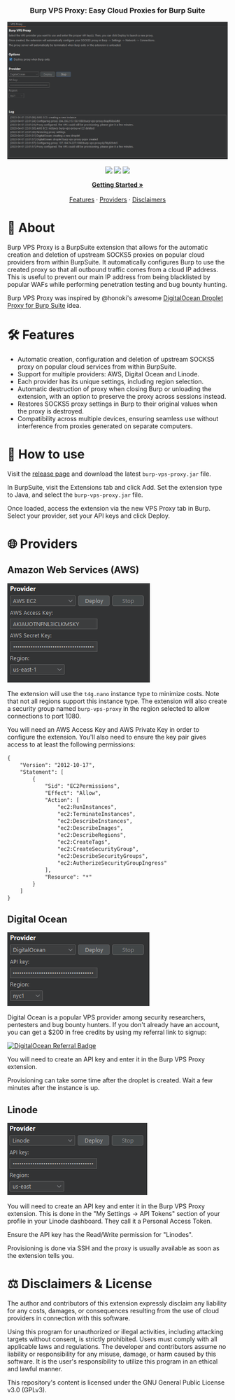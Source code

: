 <h3 align="center">Burp VPS Proxy: Easy Cloud Proxies for Burp Suite</h2>

<p align="center"><img src="assets/logo.png" width="800"></p>

<p align="center">
    <img src="https://img.shields.io/github/actions/workflow/status/d3mondev/burp-vps-proxy/main.yml?branch=main&style=for-the-badge">
    <img src="https://img.shields.io/badge/License-GPL3-green.svg?style=for-the-badge">
    <a href="https://twitter.com/d3mondev"><img src="https://img.shields.io/twitter/follow/d3mondev?logo=twitter&style=for-the-badge"></a>
</p>

<p align="center">
    <a href="#-how-to-use"><strong>Getting Started »</strong></a>
    <br />
    <br />
    <a href="#-features">Features</a>
    ·
    <a href="#-providers">Providers</a>
    ·
    <a href="#-disclaimers--license">Disclaimers</a>
</p>

# 📖 About

Burp VPS Proxy is a BurpSuite extension that allows for the automatic creation and deletion of upstream SOCKS5 proxies on popular cloud providers from within BurpSuite. It automatically configures Burp to use the created proxy so that all outbound traffic comes from a cloud IP address. This is useful to prevent our main IP address from being blacklisted by popular WAFs while performing penetration testing and bug bounty hunting.

Burp VPS Proxy was inspired by @honoki's awesome [DigitalOcean Droplet Proxy for Burp Suite](https://github.com/honoki/burp-digitalocean-droplet-proxy) idea.

# 🛠 Features

* Automatic creation, configuration and deletion of upstream SOCKS5 proxy on popular cloud services from within BurpSuite.
* Support for multiple providers: AWS, Digital Ocean and Linode.
* Each provider has its unique settings, including region selection.
* Automatic destruction of proxy when closing Burp or unloading the extension, with an option to preserve the proxy across sessions instead.
* Restores SOCKS5 proxy settings in Burp to their original values when the proxy is destroyed.
* Compatibility across multiple devices, ensuring seamless use without interference from proxies generated on separate computers.

# 🔎 How to use

Visit the [release page](https://github.com/d3mondev/burp-vps-proxy/releases) and download the latest `burp-vps-proxy.jar` file.

In BurpSuite, visit the Extensions tab and click Add. Set the extension type to Java, and select the `burp-vps-proxy.jar` file.

Once loaded, access the extension via the new VPS Proxy tab in Burp. Select your provider, set your API keys and click Deploy.

# 🌐 Providers

## Amazon Web Services (AWS)

![](assets/providers-aws.png)

The extension will use the `t4g.nano` instance type to minimize costs. Note that not all regions support this instance type. The extension will also create a security group named `burp-vps-proxy` in the region selected to allow connections to port 1080.

You will need an AWS Access Key and AWS Private Key in order to configure the extension. You'll also need to ensure the key pair gives access to at least the following permissions:

```
{
    "Version": "2012-10-17",
    "Statement": [
        {
            "Sid": "EC2Permissions",
            "Effect": "Allow",
            "Action": [
                "ec2:RunInstances",
                "ec2:TerminateInstances",
                "ec2:DescribeInstances",
                "ec2:DescribeImages",
                "ec2:DescribeRegions",
                "ec2:CreateTags",
                "ec2:CreateSecurityGroup",
                "ec2:DescribeSecurityGroups",
                "ec2:AuthorizeSecurityGroupIngress"
            ],
            "Resource": "*"
        }
    ]
}
```

## Digital Ocean

![](assets/providers-do.png)

Digital Ocean is a popular VPS provider among security researchers, pentesters and bug bounty hunters. If you don't already have an account, you can get a $200 in free credits by using my referral link to signup:

[![DigitalOcean Referral Badge](https://web-platforms.sfo2.digitaloceanspaces.com/WWW/Badge%203.svg)](https://www.digitalocean.com/?refcode=e4681a7c61c6&utm_campaign=Referral_Invite&utm_medium=Referral_Program&utm_source=badge)

You will need to create an API key and enter it in the Burp VPS Proxy extension.

Provisioning can take some time after the droplet is created. Wait a few minutes after the instance is up.

## Linode

![](assets/providers-linode.png)

You will need to create an API key and enter it in the Burp VPS Proxy extension. This is done in the "My Settings -> API Tokens" section of your profile in your Linode dashboard. They call it a Personal Access Token.

Ensure the API key has the Read/Write permission for "Linodes".

Provisioning is done via SSH and the proxy is usually available as soon as the extension tells you.

# ⚖ Disclaimers & License

The author and contributors of this extension expressly disclaim any liability for any costs, damages, or consequences resulting from the use of cloud providers in connection with this software.

Using this program for unauthorized or illegal activities, including attacking targets without consent, is strictly prohibited. Users must comply with all applicable laws and regulations. The developer and contributors assume no liability or responsibility for any misuse, damage, or harm caused by this software. It is the user's responsibility to utilize this program in an ethical and lawful manner.

This repository's content is licensed under the GNU General Public License v3.0 (GPLv3).
